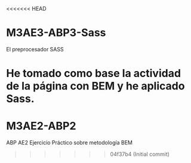 <<<<<<< HEAD
# M3AE3-ABP3-Sass
El preprocesador SASS

He tomado como base la actividad de la página con BEM y he aplicado Sass.
=======
# M3AE2-ABP2
ABP AE2 Ejercicio Práctico sobre metodología BEM
>>>>>>> 04f37b4 (Initial commit)
